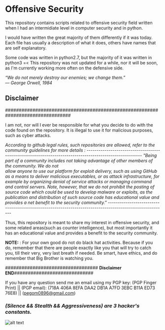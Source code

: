 # Offensive Security

This repository contains scripts related to offensive security field written when I had an intermidiate level in computer security and in python. 

I would have written the great majority of them differently if it was today.
Each file has usually a description of what it does, others have names that are self explanatory.

Some code was written in python2.7, but the majority of it was written in python3 =<
This repository was not updated for a while, nor it will be soon, as I'm currently working more often on the defensive side.  


*“We do not merely destroy our enemies; we change them.”*  
   *― George Orwell, 1984* 
    

## **Disclaimer**
################################################################################ 

I am not, nor will I ever be responsible for what you decide to do with the code found on the repository. 
It is illegal to use it for malicious purposes, such as cyber attacks. 

*According to github legal rules, such repositories are allowed, refer to the community guidelines for more details :*
    ---------------------------------------------------------------------------------------------------------- 
    *"Being part of a community includes not taking advantage of other members of the community. We do not  
    allow anyone to use our platform for exploit delivery, such as using GitHub as a means to deliver    malicious executables, or as attack infrastructure, for example by organizing denial of service attacks   or managing command and control servers. Note, however, that we do not prohibit the posting of source   code which could be used to develop malware or exploits, as the publication and distribution of such   source code has educational value and provides a net benefit to the security community."*
    ----------------------------------------------------------------------------------------------------------- 

Thus, this repository is meant to share my interest in offensive security, and some related areas(such as counter intelligence), but most importantly it has an educational value and provides a benefit to the security community.

**NOTE:** : For your own good do not do black hat activities. Because if you do, remember that there are people exactly like you that will try to catch you, till their very, very last breath if needed. Be smart, have ethics, and do remember that Big Brother is watching you. 

################################## **Disclaimer END**#############################

If you have any question send me an email using my PGP key:
(PGP Finger Print) || (PGP email): 
(718A 406A 8EFA DAA2 DB1A  A7FD 3EBC B11A ED73 76E8) || (pegom0896@gmail.com)

### *(Silence && Stealth && Aggressiveness) are 3 hacker's constants.*
 ![alt text](https://github.com/pegom96/OffensiveSecurity/blob/master/Pics/816dbe289357591bef82819613550c18.jpg)



